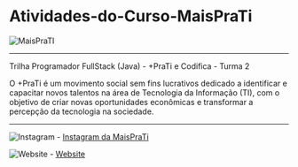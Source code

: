 # Atividades-do-Curso-MaisPraTi

![MaisPraTI](https://media.licdn.com/dms/image/v2/C4D1BAQE-hgWmZw6vMQ/company-background_10000/company-background_10000/0/1594408985136/maisprati_cover?e=2147483647&v=beta&t=O6ZZa3jETSjW2xJveLKOoowLAMpnPwwJLePTvaOoYVw)

------------------------------------------------------------------


Trilha Programador FullStack (Java) - +PraTi e Codifica - Turma 2


O +PraTi é um movimento social sem fins lucrativos dedicado a identificar e capacitar novos talentos na área de Tecnologia da Informação (TI), com o objetivo de criar novas oportunidades econômicas e transformar a percepção da tecnologia na sociedade.


------------------------------------------------------------------


![Instagram](https://i.imgur.com/7GXXik6.png)  - [Instagram da MaisPraTi](https://www.instagram.com/maisprati/)

![Website](https://imgur.com/6bcc8668-d94c-4aab-809d-de513634f456) - [Website](https://www.maisprati.com.br/)


